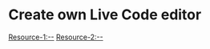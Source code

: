 # Create own Live Code editor
[Resource-1:--](https://enlight.nyc/projects/code-editor)
[Resource-2:--](https://reactgo.com/build-your-own-html-editor/)